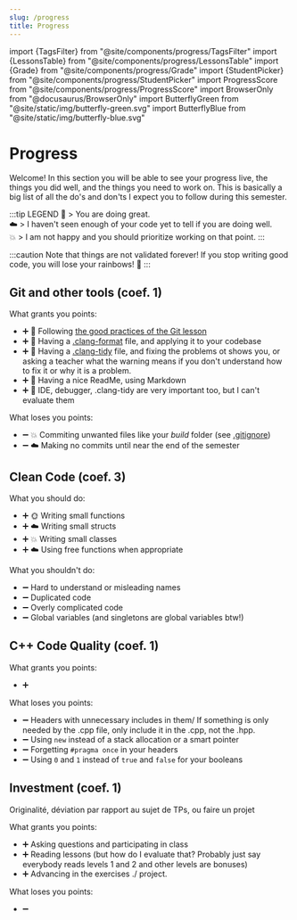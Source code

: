 ```yaml
---
slug: /progress
title: Progress
---
```

import {TagsFilter} from "@site/components/progress/TagsFilter"
import {LessonsTable} from "@site/components/progress/LessonsTable"
import {Grade} from "@site/components/progress/Grade"
import {StudentPicker} from "@site/components/progress/StudentPicker"
import ProgressScore from "@site/components/progress/ProgressScore"
import BrowserOnly from "@docusaurus/BrowserOnly"
import ButterflyGreen from "@site/static/img/butterfly-green.svg"
import ButterflyBlue from "@site/static/img/butterfly-blue.svg"

# Progress

Welcome! In this section you will be able to see your progress live, the things you did well, and the things you need to work on. This is basically a big list of all the do's and don'ts I expect you to follow during this semester.

:::tip LEGEND
🌈 > You are doing great.<br/>
☁️ > I haven't seen enough of your code yet to tell if you are doing well.<br/>
💥 > I am not happy and you should prioritize working on that point.
:::

:::caution
Note that things are not validated forever! If you stop writing good code, you will lose your rainbows! 🌈
:::

## Git and other tools (coef. 1)

What grants you points:

- ➕ 🌈 Following [the good practices of the Git lesson](/lessons/git#good-practices)
- ➕ 🌈 Having a [.clang-format](/lessons/formatting-tool/) file, and applying it to your codebase
- ➕ 🌈 Having a [.clang-tidy](/lessons/static-analysers/) file, and fixing the problems ot shows you, or asking a teacher what the warning means if you don't understand how to fix it or why it is a problem.
- ➕ 🌈 Having a nice ReadMe, using Markdown
- ➕ 🌈 IDE, debugger, .clang-tidy are very important too, but I can't evaluate them

What loses you points:

- ➖ 💥 Commiting unwanted files like your *build* folder (see [.gitignore](/lessons/git#gitignore))
- ➖ ☁️ Making no commits until near the end of the semester

## Clean Code (coef. 3)

What you should do:

- ➕ 🌞 Writing small functions
- ➕ ☁️ Writing small structs
- ➕ 💥 Writing small classes
- ➕ ☁️ Using free functions when appropriate

What you shouldn't do:

- ➖ Hard to understand or misleading names
- ➖ Duplicated code
- ➖ Overly complicated code
- ➖ Global variables (and singletons are global variables btw!)

## C++ Code Quality (coef. 1)

What grants you points:

- ➕ 

What loses you points:

- ➖ Headers with unnecessary includes in them/ If something is only needed by the .cpp file, only include it in the .cpp, not the .hpp.
- ➖ Using `new` instead of a stack allocation or a smart pointer
- ➖ Forgetting `#pragma once` in your headers
- ➖ Using `0` and `1` instead of `true` and `false` for your booleans

## Investment (coef. 1)

Originalité, déviation par rapport au sujet de TPs, ou faire un projet

What grants you points:

- ➕ Asking questions and participating in class
- ➕ Reading lessons (but how do I evaluate that? Probably just say everybody reads levels 1 and 2 and other levels are bonuses)
- ➕ Advancing in the exercises ./ project.

What loses you points:

- ➖ 